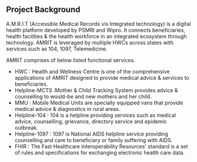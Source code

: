 ## Project Background
A.M.R.I.T (Accessible Medical Records vis Integrated technology) is a digital health platform developed by PSMRI and Wipro. It connects beneficiaries, health facilities & the health workforce in an integrated ecosystem through technology. AMRIT is leveraged by multiple HWCs across states with services such as 104, 1097, Telemedicine.

AMRIT comprises of below listed functional services.

- HWC : Health and Wellness Centre is one of the comprehensive applications of AMRIT designed to provide medical
advice & services to beneficiaries.
- Helpline-MCTS :Mother & Child Tracking System provides advice & counselling to would-be and new mothers and her child.
- MMU : Mobile Medical Units are specially equipped vans that provide medical advice & diagnostics in rural areas.
- Helpline-104 : 104 is a helpline providing services such as medical advice, counselling, grievance, directory service and
epidemic outbreak.
- Helpline-1097 : 1097 is National AIDS helpline service providing counselling and care to beneficiary or family suffering with AIDS.
- FHIR : The Fast Healthcare Interoperability Resources' standard is a set of rules and specifications for exchanging electronic health care data.